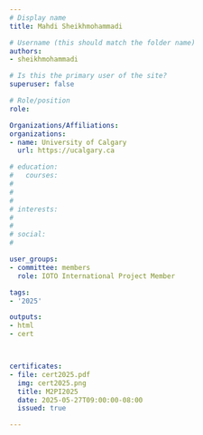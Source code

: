 ```yaml
---
# Display name
title: Mahdi Sheikhmohammadi

# Username (this should match the folder name)
authors:
- sheikhmohammadi

# Is this the primary user of the site?
superuser: false

# Role/position
role: 

Organizations/Affiliations:
organizations:
- name: University of Calgary
  url: https://ucalgary.ca

# education:
#   courses:
#   
# 
# 
# interests:
#   
# 
# social:
#    

user_groups:
- committee: members
  role: IOTO International Project Member

tags:
- '2025'

outputs:
- html
- cert



certificates:
- file: cert2025.pdf
  img: cert2025.png
  title: M2PI2025
  date: 2025-05-27T09:00:00-08:00
  issued: true

---
```


